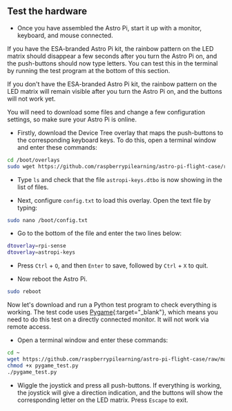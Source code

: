 ## Test the hardware

+ Once you have assembled the Astro Pi, start it up with a monitor, keyboard, and mouse connected.

If you have the ESA-branded Astro Pi kit, the rainbow pattern on the LED matrix should disappear a few seconds after you turn the Astro Pi on, and the push-buttons should now type letters. You can test this in the terminal by running the test program at the bottom of this section.

If you don't have the ESA-branded Astro Pi kit, the rainbow pattern on the LED matrix will remain visible after you turn the Astro Pi on, and the buttons will not work yet.

You will need to download some files and change a few configuration settings, so make sure your Astro Pi is online.

+ Firstly, download the Device Tree overlay that maps the push-buttons to the corresponding keyboard keys. To do this, open a terminal window and enter these commands:

```bash
cd /boot/overlays
sudo wget https://github.com/raspberrypilearning/astro-pi-flight-case/raw/master/data/dtb/astropi-keys.dtbo --no-check-certificate
```

+ Type `ls` and check that the file `astropi-keys.dtbo` is now showing in the list of files.

+ Next, configure `config.txt` to load this overlay. Open the text file by typing:

```bash
sudo nano /boot/config.txt
```

+ Go to the bottom of the file and enter the two lines below:

```bash
dtoverlay=rpi-sense
dtoverlay=astropi-keys
```

+ Press `Ctrl` + `O`, and then `Enter` to save, followed by `Ctrl` + `X` to quit.

+ Now reboot the Astro Pi.

```bash
sudo reboot
```

Now let's download and run a Python test program to check everything is working. The test code uses [Pygame](http://pygame.org/wiki/tutorials){:target="_blank"}, which means you need to do this test on a directly connected monitor. It will not work via remote access.

+ Open a terminal window and enter these commands:

```bash
cd ~
wget https://github.com/raspberrypilearning/astro-pi-flight-case/raw/master/data/test_code/pygame_test.py --no-check-certificate
chmod +x pygame_test.py
./pygame_test.py
```

+ Wiggle the joystick and press all push-buttons. If everything is working, the joystick will give a direction indication, and the buttons will show the corresponding letter on the LED matrix. Press `Escape` to exit.
